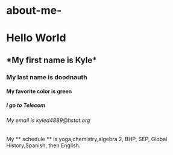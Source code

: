 
# about-me-
<h1>Hello World</h1>
<h2> *My first name is Kyle*</h2>
<h3> My last name is doodnauth</h3>
<h4> My favorite color is green</h4>
<h5> I go to Telecom</h5>
<h6> My email is kyled4889@hstat.org</h6>
 My  ** schedule ** is yoga,chemistry,algebra 2, BHP, SEP, Global History,Spanish, then English.